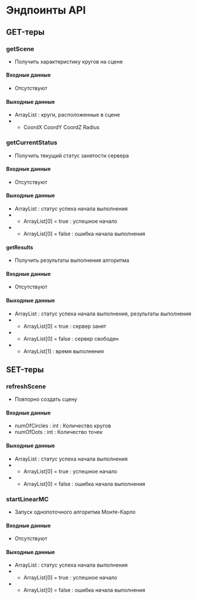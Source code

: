 # Эндпоинты API

## GET-теры

### getScene
* Получить характеристику кругов на сцене

#### Входные данные
* Отсутствуют

#### Выходные данные
* ArrayList<String> : круги, расположенные в сцене
* * CoordX CoordY CoordZ Radius

### getCurrentStatus
* Получить текущий статус занятости сервера

#### Входные данные
* Отсутствуют

#### Выходные данные
* ArrayList<String> : статус успеха начала выполнения
* * ArrayList<String>[0] = true : успешное начало
* * ArrayList<String>[0] = false : ошибка начала выполнения

#### getResults
* Получить результаты выполнения алгоритма

#### Входные данные
* Отсутствуют

#### Выходные данные
* ArrayList<String> : статус успеха начала выполнения, результаты выполнения
* * ArrayList<String>[0] = true : сервер занят
* * ArrayList<String>[0] = false : сервер свободен
* * ArrayList<String>[1] : время выполнения

## SET-теры

### refreshScene
* Повторно создать сцену

#### Входные данные
* numOfCircles : int : Количество кругов
* numOfDots : int : Количество точек

#### Выходные данные
* ArrayList<String> : статус успеха начала выполнения
* * ArrayList<String>[0] = true : успешное начало
* * ArrayList<String>[0] = false : ошибка начала выполнения

### startLinearMC
* Запуск однопоточного алгоритма Монте-Карло

#### Входные данные
* Отсутствуют

#### Выходные данные
* ArrayList<String> : статус успеха начала выполнения
* * ArrayList<String>[0] = true : успешное начало
* * ArrayList<String>[0] = false : ошибка начала выполнения

